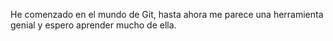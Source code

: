 He comenzado en el mundo de Git, hasta ahora me parece una herramienta genial y espero aprender mucho de ella.
